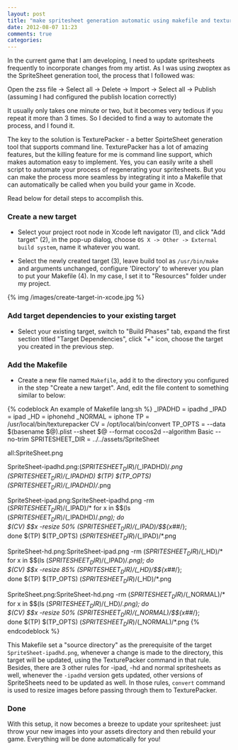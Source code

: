 ```yaml
---
layout: post
title: "make spritesheet generation automatic using makefile and texturepacker"
date: 2012-08-07 11:23
comments: true
categories: 
---
```


In the current game that I am developing, I need to update spritesheets frequently to incorporate changes from my artist. As I was using zwoptex as the SpriteSheet generation tool,
the process that I followed was:

Open the zss file -> Select all -> Delete -> Import -> Select all -> Publish (assuming I had configured the publish location correctly)

It usually only takes one minute or two, but it becomes very tedious if you repeat it more than 3 times. So I decided to find a way to automate the process, and I found it.
<!-- more -->

The key to the solution is TexturePacker - a better SpirteSheet generation tool that supports command line. TexturePacker has a lot of amazing features, but the killing feature for me is
command line support, which makes automation easy to implement. Yes, you can easily write a shell script to automate your process of regenerating your spritesheets. But you can make the process
more seamless by integrating it into a Makefile that can automatically be called when you build your game in Xcode.

Read below for detail steps to accomplish this.

### Create a new target

* Select your project root node in Xcode left navigator (1), and click "Add target" (2), in the pop-up dialog, choose `OS X -> Other -> External build system`, name it whatever you want.

* Select the newly created target (3), leave build tool as `/usr/bin/make` and arguments unchanged, configure 'Directory' to wherever you plan to put your Makefile (4). In my case, I set it to "Resources" folder under my project.

{% img /images/create-target-in-xcode.jpg %}

### Add target dependencies to your existing target
* Select your existing target, switch to "Build Phases" tab, expand the first section titled "Target Dependencies", click "+" icon, choose the target you created in the previous step.

### Add the Makefile
* Create a new file named `Makefile`, add it to the directory you configured in the step "Create a new target". And, edit the file content to something similar to below:

{% codeblock An example of Makefile lang:sh %}
_IPADHD	= ipadhd
_IPAD 	= ipad
_HD	= iphonehd
_NORMAL	= iphone
TP	= /usr/local/bin/texturepacker
CV 	= /opt/local/bin/convert
TP_OPTS	= --data $(basename $@).plist --sheet $@ --format cocos2d --algorithm Basic --no-trim
SPRITESHEET_DIR = ../../assets/SpriteSheet

all:SpriteSheet.png

SpriteSheet-ipadhd.png:$(SPRITESHEET_DIR)/$(_IPADHD)/*.png $(SPRITESHEET_DIR)/$(_IPADHD)
	$(TP) $(TP_OPTS) $(SPRITESHEET_DIR)/$(_IPADHD)/*.png

SpriteSheet-ipad.png:SpriteSheet-ipadhd.png
	-rm $(SPRITESHEET_DIR)/$(_IPAD)/*
	for x in $$(ls $(SPRITESHEET_DIR)/$(_IPADHD)/*.png); do \
	    $(CV) $$x -resize 50% $(SPRITESHEET_DIR)/$(_IPAD)/$${x##*/}; \
	done
	$(TP) $(TP_OPTS) $(SPRITESHEET_DIR)/$(_IPAD)/*.png

SpriteSheet-hd.png:SpriteSheet-ipad.png
	-rm $(SPRITESHEET_DIR)/$(_HD)/*
	for x in $$(ls $(SPRITESHEET_DIR)/$(_IPAD)/*.png); do \
	    $(CV) $$x -resize 85% $(SPRITESHEET_DIR)/$(_HD)/$${x##*/}; \
	done
	$(TP) $(TP_OPTS) $(SPRITESHEET_DIR)/$(_HD)/*.png

SpriteSheet.png:SpriteSheet-hd.png
	-rm $(SPRITESHEET_DIR)/$(_NORMAL)/*
	for x in $$(ls $(SPRITESHEET_DIR)/$(_HD)/*.png); do \
	    $(CV) $$x -resize 50% $(SPRITESHEET_DIR)/$(_NORMAL)/$${x##*/}; \
	done
	$(TP) $(TP_OPTS) $(SPRITESHEET_DIR)/$(_NORMAL)/*.png
{% endcodeblock %}

This Makefile set a "source directory" as the prerequisite of the target `SpriteSheet-ipadhd.png`, whenever a change is made to the directory, this target will be updated, using the TexturePacker
command in that rule. Besides, there are 3 other rules for -ipad, -hd and normal spritesheets as well, whenever the `-ipadhd` version gets updated, other versions of SpriteSheets need to be updated
as well. In those rules, `convert` command is used to resize images before passing through them to TexturePacker.

### Done
With this setup, it now becomes a breeze to update your spritesheet: just throw your new images into your assets directory and then rebuild your game. Everything will be done automatically for you!
